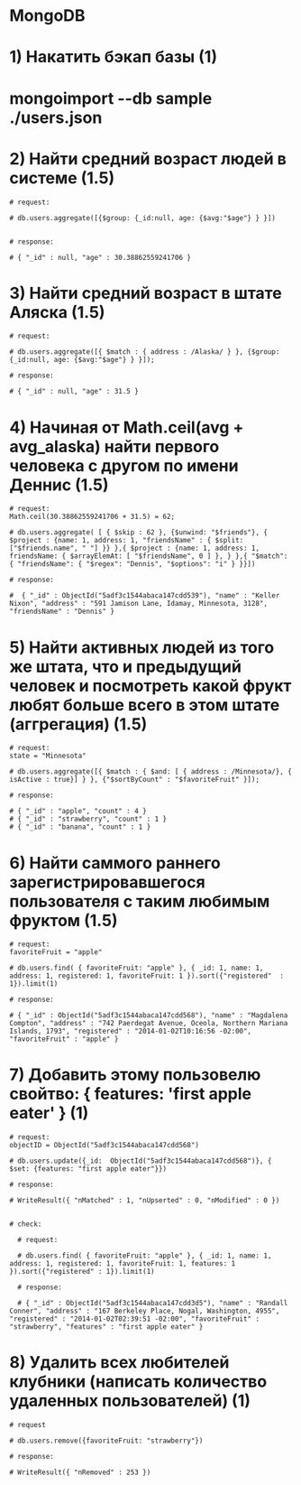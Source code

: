 # MongoDB

# 1) Накатить бэкап базы (1)

  # mongoimport --db sample ./users.json


# 2) Найти средний возраст людей в системе (1.5)

    # request:
 	
    # db.users.aggregate([{$group: {_id:null, age: {$avg:"$age"} } }])


    # response:

    # { "_id" : null, "age" : 30.38862559241706 }


# 3) Найти средний возраст в штате Аляска (1.5)

    # request:

    # db.users.aggregate([{ $match : { address : /Alaska/ } }, {$group: {_id:null, age: {$avg:"$age"} } }]);

    # response:

    # { "_id" : null, "age" : 31.5 }


# 4) Начиная от Math.ceil(avg + avg_alaska) найти первого человека с другом по имени Деннис (1.5)

    # request:
    Math.ceil(30.38862559241706 + 31.5) = 62;

    # db.users.aggregate( [ { $skip : 62 }, {$unwind: "$friends"}, { $project : {name: 1, address: 1, "friendsName" : { $split: ["$friends.name", " "] }} },{ $project : {name: 1, address: 1,  friendsName: { $arrayElemAt: [ "$friendsName", 0 ] }, } },{ "$match": { "friendsName": { "$regex": "Dennis", "$options": "i" } }}])

    # response:

    #  { "_id" : ObjectId("5adf3c1544abaca147cdd539"), "name" : "Keller Nixon", "address" : "591 Jamison Lane, Idamay, Minnesota, 3128", "friendsName" : "Dennis" }


# 5) Найти активных людей из того же штата, что и предыдущий человек и посмотреть какой фрукт любят больше всего в этом штате (аггрегация) (1.5)

    # request:
    state = "Minnesota"

    # db.users.aggregate([{ $match : { $and: [ { address : /Minnesota/}, { isActive : true}] } }, {"$sortByCount" : "$favoriteFruit" }]);

    # response:
    
    # { "_id" : "apple", "count" : 4 }
    # { "_id" : "strawberry", "count" : 1 }
    # { "_id" : "banana", "count" : 1 }

# 6) Найти саммого раннего зарегистрировавшегося пользователя с таким любимым фруктом (1.5)

    # request:
    favoriteFruit = "apple"

    # db.users.find( { favoriteFruit: "apple" }, { _id: 1, name: 1, address: 1, registered: 1, favoriteFruit: 1 }).sort({"registered"  : 1}).limit(1)

    # response:

    # { "_id" : ObjectId("5adf3c1544abaca147cdd568"), "name" : "Magdalena Compton", "address" : "742 Paerdegat Avenue, Oceola, Northern Mariana Islands, 1793", "registered" : "2014-01-02T10:16:56 -02:00", "favoriteFruit" : "apple" }


# 7) Добавить этому пользовелю свойтво: { features: 'first apple eater' } (1)

    # request:
    objectID = ObjectId("5adf3c1544abaca147cdd568")

    # db.users.update({_id:  ObjectId("5adf3c1544abaca147cdd568")}, { $set: {features: "first apple eater"}})

    # response: 

    # WriteResult({ "nMatched" : 1, "nUpserted" : 0, "nModified" : 0 })


    # check: 

      # request:

      # db.users.find( { favoriteFruit: "apple" }, { _id: 1, name: 1, address: 1, registered: 1, favoriteFruit: 1, features: 1 }).sort({"registered" : 1}).limit(1)

      # response:

      # { "_id" : ObjectId("5adf3c1544abaca147cdd3d5"), "name" : "Randall Conner", "address" : "167 Berkeley Place, Nogal, Washington, 4955", "registered" : "2014-01-02T02:39:51 -02:00", "favoriteFruit" : "strawberry", "features" : "first apple eater" }


  # 8) Удалить всех любителей клубники (написать количество удаленных пользователей) (1)

    # request
    
    # db.users.remove({favoriteFruit: "strawberry"})

    # response:
  
    # WriteResult({ "nRemoved" : 253 })
